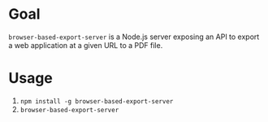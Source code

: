 # Goal

`browser-based-export-server` is a Node.js server exposing an API to export a web application at a given URL to a PDF file.

# Usage

1.  `npm install -g browser-based-export-server`
2.  `browser-based-export-server`
